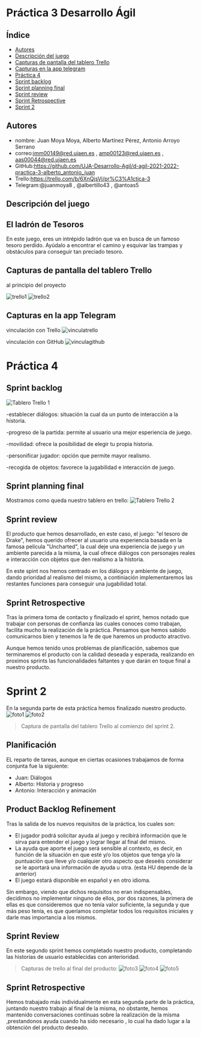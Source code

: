 # Práctica 3 Desarrollo Ágil

## Índice

* [Autores](#autores)
* [Descripción del juego](#descripción-del-juego)
* [Capturas de pantalla del tablero Trello](#capturas-de-pantalla-del-tablero-trello)
* [Capturas en la app telegram](#capturas-en-la-app-telegram)
* [Práctica 4](#práctica-4)
* [Sprint backlog](#sprint-backlog)
* [Sprint planning final](#sprint-planning-final)
* [Sprint review](#sprint-review)
* [Sprint Retrospective](#sprint-retrospective)
* [Sprint 2](#sprint-2)

## Autores

* nombre: Juan Moya Moya, Alberto Martínez Pérez, Antonio Arroyo Serrano
* correo:jmm00149@red.ujaen.es , amp00123@red.ujaen.es , aas00044@red.ujaen.es
* GitHub:https://github.com/UJA-Desarrollo-Agil/d-agil-2021-2022-practica-3-alberto_antonio_juan
* Trello:https://trello.com/b/6XnQjsVj/pr%C3%A1ctica-3
* Telegram:@juanmoya8 , @albertillo43 , @antoas5



## Descripción del juego

## El ladrón de Tesoros

En  este juego, eres un intrépido ladrón que va en busca de un famoso tesoro perdido. Ayúdalo a encontrar el camino y esquivar las trampas y obstáculos para
conseguir tan preciado tesoro. 


## Capturas de pantalla del tablero Trello

al principio del proyecto

![trello1](https://user-images.githubusercontent.com/99319967/158996209-c0ea1815-128e-435e-b555-9a0012b3dd96.png)
![trello2](https://user-images.githubusercontent.com/99319967/158996225-530554bf-e97f-4106-a76e-25d750e66a33.png)




## Capturas en la app Telegram

vinculación con Trello
![vinculatrello](https://user-images.githubusercontent.com/99319967/158996256-76a6c803-6dc8-4a7e-960c-477f7af4a4aa.png)


vinculación con GitHub
![vinculagithub](https://user-images.githubusercontent.com/99319967/158996417-106172af-1738-456e-a1bc-69a987749212.png)

# Práctica 4

## Sprint backlog
![Tablero Trello 1](https://user-images.githubusercontent.com/99321487/164054725-058b62e2-85ff-4cd3-ab6a-9f227add0ad7.png)

-establecer diálogos: situación la cual da un punto de interacción a la historia.

-progreso de la partida: permite al usuario una mejor esperiencia de juego.

-movilidad: ofrece la posibilidad de elegir tu propia historia.

-personificar jugador: opción que permite mayor realismo.

-recogida de objetos: favorece la jugabilidad e interacción de juego.

## Sprint planning final

Mostramos como queda nuestro tablero en trello:
![Tablero Trello 2](https://user-images.githubusercontent.com/99321487/164054839-34a68a51-2d68-479f-b4cf-9c09714d2bac.png)

## Sprint review
	
El producto que hemos desarrollado, en este caso, el juego: "el tesoro de Drake", hemos querido ofrecer al usuario una experiencia basada en la famosa película "Uncharted", la cual deje una experiencia de juego y un ambiente parecida a la misma, la cual ofrece diálogos con personajes reales e interacción con objetos que den realismo a la historia.

En este spint nos hemos centrado en los diálogos y ambiente de juego, dando prioridad al realismo del mismo, a continiación
implementaremos las restantes funciones para conseguir una jugabilidad total.

	
		
## Sprint Retrospective

Tras la primera toma de contacto y finalizado el sprint, hemos notado que trabajar con personas de confianza
las cuales conoces como trabajan, facilita mucho la realización de la práctica. Pensamos que hemos sabido 
comunicarnos bien y tenemos la fe de que haremos un producto atractivo.
		
Aunque hemos tenido unos problemas de planificación, sabemos que terminaremos el producto con la calidad deseada y 
esperada, realizando en proximos sprints las funcionalidades faltantes y que darán en toque final a nuestro producto.
	
# Sprint 2
En la segunda parte de esta práctica hemos finalizado nuestro producto.
![foto1](https://user-images.githubusercontent.com/99421003/167676800-5a7b23e1-03af-49b2-92e9-f3ae4d454359.png)
![foto2](https://user-images.githubusercontent.com/99421003/167676855-bc5c97dd-c060-4975-b1fb-741823ad729a.png)

>Captura de pantalla del tablero Trello al comienzo del sprint 2.


## Planificación 
	
EL reparto de tareas, aunque en ciertas ocasiones trabajamos de forma conjunta fue la siguiente:
	
- Juan: Diálogos 
- Alberto: Historia y progreso
- Antonio: Interacción y animación


## Product Backlog Refinement

Tras la salida de los nuevos requisitos de la práctica, los cuales son:
- El jugador podrá solicitar ayuda al juego y recibirá información que le sirva para entender el juego y lograr llegar al final del mismo.
- La ayuda que aporte el juego será sensible al contexto, es decir, en función de la situación en que esté y/o los objetos que tenga y/o la puntuación que lleve y/o cualquier otro aspecto que deseéis considerar se le aportará una información de ayuda u otra. (esta HU depende de la anterior)
- El juego estará disponible en español y en otro idioma.
	
Sin embargo, viendo que dichos requisitos no eran indispensables, decidimos no implementar ninguno de ellos, por dos razones, la primera de ellas es que
consideremos que no tenía valor suficiente, la segunda y que más peso tenía, es que queríamos completar todos los requisitos iniciales y darle mas importancia a los mismos.


## Sprint Review

En este segundo sprint hemos completado nuestro producto, completando las historias de usuario establecidas con anterioridad.

>Capturas de trello al final del producto:
![foto3](https://user-images.githubusercontent.com/99421003/167676958-13da10b4-2ce0-4d18-9727-f47290766df1.png)
![foto4](https://user-images.githubusercontent.com/99421003/167676994-24edf3a9-998a-4b62-8a66-f7d7fee8564f.png)
![foto5](https://user-images.githubusercontent.com/99421003/167677010-f4626d97-2ee4-4818-a031-9a3d97b45a94.png)


## Sprint Retrospective

Hemos trabajado más individualmente en esta segunda parte de la práctica, juntando nuestro trabajo al final de la misma, no obstante, hemos 
mantenido conversaciones contínuas sobre la realización de la misma ,prestandonos ayuda cuando ha sido necesario , lo cual ha dado lugar a la obtención 
del producto deseado.



